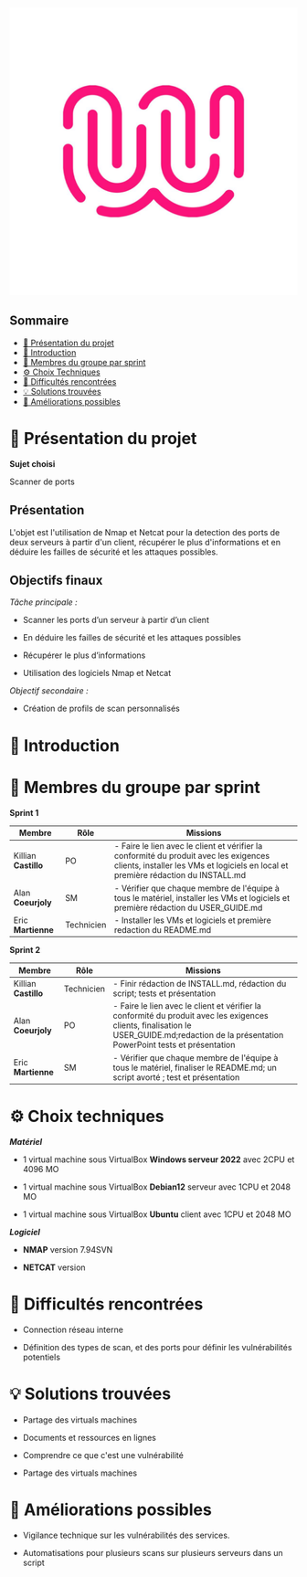 ![logo de la Wild Code SChool en exemple](Ressources/logo_WCS.jpg)

## Sommaire 

- [🎯 Présentation du projet](#presentation-du-projet)
- [📜 Introduction](#introduction)
- [👥 Membres du groupe par sprint](#membres-du-groupe-par-sprint)
- [⚙️ Choix Techniques](#choix-techniques)
- [🧗 Difficultés rencontrées](#difficultes-rencontrees)
- [💡 Solutions trouvées](#solutions-trouvees)
- [🚀 Améliorations possibles](#ameliorations-possibles)

# 🎯 **Présentation du projet**
<span id="presentation-du-projet"></span>
**Sujet choisi**

Scanner de ports

## **Présentation**

L'objet est l'utilisation de Nmap et Netcat pour la detection des ports de deux serveurs à partir d'un client, récupérer le plus d'informations et en déduire les failles de sécurité et les attaques possibles.

## **Objectifs finaux**

_Tâche principale :_

 - Scanner les ports d’un serveur à partir d’un client

 - En déduire les failles de sécurité et les attaques possibles

 - Récupérer le plus d’informations

 - Utilisation des logiciels Nmap et Netcat

_Objectif secondaire :_

 - Création de profils de scan personnalisés


# 📜 **Introduction**
<span id="introduction"></span>

# 👥 **Membres du groupe par sprint**
<span id="membres-du-groupe-par-sprint"></span>
**Sprint 1**

| Membre   | Rôle       | Missions |
| -------- | ---------- | -------- |
| Killian **Castillo** | PO         | -  Faire le lien avec le client et vérifier la conformité du produit avec les exigences clients, installer les VMs et logiciels en local et première rédaction du INSTALL.md|
| Alan **Coeurjoly** | SM         | - Vérifier que chaque membre de l'équipe à tous le matériel, installer les VMs et logiciels et première rédaction du USER_GUIDE.md        |
| Eric **Martienne** | Technicien | - Installer les VMs et logiciels et première redaction du README.md       |

**Sprint 2**

| Membre   | Rôle       | Missions |
| -------- | ---------- | -------- |
| Killian **Castillo** | Technicien | - Finir rédaction de INSTALL.md, rédaction du script; tests et présentation|
| Alan **Coeurjoly** | PO | - Faire le lien avec le client et vérifier la conformité du produit avec les exigences clients, finalisation le USER_GUIDE.md;redaction de la présentation PowerPoint tests et présentation |
| Eric **Martienne** | SM         | - Vérifier que chaque membre de l'équipe à tous le matériel, finaliser  le README.md; un script avorté ; test et présentation |       |

# ⚙️ **Choix techniques**
<span id="choix-techniques"></span>
_**Matériel**_

- 1 virtual machine sous VirtualBox **Windows serveur 2022** avec 2CPU et 4096 MO

- 1 virtual machine sous VirtualBox **Debian12** serveur avec 1CPU et 2048 MO

- 1 virtual machine sous VirtualBox **Ubuntu** client avec 1CPU et 2048 MO

_**Logiciel**_

- **NMAP** version 7.94SVN

- **NETCAT** version 

# 🧗 **Difficultés rencontrées**
<span id="difficultes-rencontrees"></span>

- Connection réseau interne

- Définition des types de scan, et des ports pour définir les vulnérabilités potentiels

# 💡 **Solutions trouvées**
<span id="solutions-trouvees"></span>

- Partage des virtuals machines
  
- Documents et ressources en lignes

- Comprendre ce que c'est une vulnérabilité

- Partage des virtuals machines

# 🚀 **Améliorations possibles**
<span id="ameliorations-possibles"></span>

- Vigilance technique sur les vulnérabilités des services.

- Automatisations pour plusieurs scans sur plusieurs serveurs dans un script
